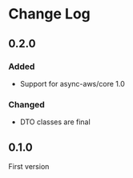# Change Log

## 0.2.0

### Added

- Support for async-aws/core 1.0

### Changed

- DTO classes are final

## 0.1.0

First version
